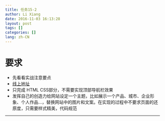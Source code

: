 ```yaml
---
title: 任务15-2
author: Li Xiang
date: 2016-11-03 16:13:28
layout: post
tags: []
categories: []
lang: zh-CN
---
```


# 要求 #

- 先看看实战注意要点
- [线上地址](http://book.jirengu.com/jirengu-inc/jrg-tehui/homework/%E8%8B%A5%E6%84%9A/16/index.html)
- 只完成 HTML CSS部分，不需要实现顶部导航栏效果
- 发挥自己的创造力给网站设定一个主题，比如展示一个产品、城市、企业形象、个人作品…，替换网站中的图片和文案。在实现的过程中不要求页面的还原度，只需要样式精美，代码规范

---
